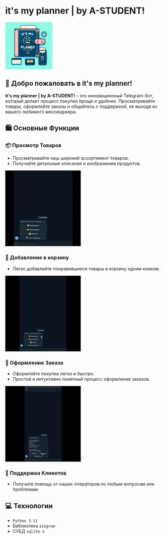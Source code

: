 # it's my planner | by A-STUDENT!

<img src="data/readme/ava.png" alt="it's my planner | by A-STUDENT!" width="150" height="150">

## 🌟 Добро пожаловать в it's my planner!

**it's my planner | by A-STUDENT!** – это инновационный Telegram-бот, который делает процесс покупки проще и удобнее. Просматривайте товары, оформляйте заказы и общайтесь с поддержкой, не выходя из вашего любимого мессенджера.

## 🛍 Основные Функции

### 📦 Просмотр Товаров
- Просматривайте наш широкий ассортимент товаров.
- Получайте детальные описания и изображения продуктов.

![Просмотр Товаров](data/readme/show_category.gif)

### 🛒 Добавление в корзину
- Легко добавляйте понравившиеся товары в корзину одним кликом.

![Добавление в корзину](data/readme/add_corsina.gif)

### 🛒 Оформление Заказа
- Оформляйте покупки легко и быстро.
- Простой и интуитивно понятный процесс оформления заказов.

![Оформление Заказа](data/readme/pay.gif)


### 💬 Поддержка Клиентов
- Получите помощь от наших операторов по любым вопросам или проблемам.


## 💻 Технологии

- `Python 3.11`
- Библиотека `aiogram`
- СУБД `sqlite-3`


